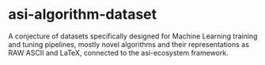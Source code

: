 # asi-algorithm-dataset
 A conjecture of datasets specifically designed for Machine Learning training and tuning pipelines, mostly novel algorithms and their representations as RAW ASCII and LaTeX, connected to the asi-ecosystem framework.
